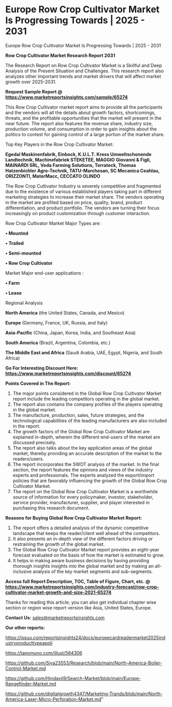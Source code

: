 # Europe Row Crop Cultivator Market Is Progressing Towards | 2025 - 2031
Europe Row Crop Cultivator Market Is Progressing Towards | 2025 - 2031

<strong>Row Crop Cultivator Market Research Report 2031</strong>

The Research Report on Row Crop Cultivator Market is a Skillful and Deep Analysis of the Present Situation and Challenges. This research report also analyzes other important trends and market drivers that will affect market growth over 2025-2031.

<strong>Request Sample Report @ <a href=https://www.marketreportsinsights.com/sample/65274>https://www.marketreportsinsights.com/sample/65274</a></strong>

This Row Crop Cultivator market report aims to provide all the participants and the vendors will all the details about growth factors, shortcomings, threats, and the profitable opportunities that the market will present in the near future. The report also features the revenue share, industry size, production volume, and consumption in order to gain insights about the politics to contest for gaining control of a large portion of the market share.

Top Key Players in the Row Crop Cultivator Market:

<strong>Egedal Maskinenfabrik, Einbock, K.U.L.T. Kress Umweltschonende Landtechnik, Machinefabriek STEKETEE, MAGGIO Giovanni & Figli, MAINARDI SRL, Veda Farming Solutions, Terrateck, Thomas Hatzenbichler Agro-Technik, TATU-Marchesan, SC Mecanica Ceahlau, ORIZZONTI, MaterMacc, CECCATO OLINDO</strong>

The Row Crop Cultivator Industry is severely competitive and fragmented due to the existence of various established players taking part in different marketing strategies to increase their market share. The vendors operating in the market are profiled based on price, quality, brand, product differentiation, and product portfolio. The vendors are turning their focus increasingly on product customization through customer interaction.

Row Crop Cultivator Market Major Types are:

<strong>• Mounted

• Trailed

• Semi-mounted

• Row Crop Cultivator</strong>

Market Major end-user applications :

<strong>• Farm

• Lease</strong>

Regional Analysis

</u><strong><b>North America</b></strong> (the United States, Canada, and Mexico)

<strong><b>Europe </b></strong>(Germany, France, UK, Russia, and Italy)

<strong><b>Asia-Pacific</b></strong> (China, Japan, Korea, India, and Southeast Asia)

<strong><b>South America</b></strong> (Brazil, Argentina, Colombia, etc.)

<strong><b>The Middle East and Africa</b></strong> (Saudi Arabia, UAE, Egypt, Nigeria, and South Africa)

<strong>Go For Interesting Discount Here: <a href=https://www.marketreportsinsights.com/discount/65274>https://www.marketreportsinsights.com/discount/65274</a></strong>

<strong>Points Covered in The Report:</strong>
<ol>
  <li>The major points considered in the Global Row Crop Cultivator Market report include the leading competitors operating in the global market.</li>
  <li>The report also contains the company profiles of the players operating in the global market.</li>
  <li>The manufacture, production, sales, future strategies, and the technological capabilities of the leading manufacturers are also included in the report.</li>
  <li>The growth factors of the Global Row Crop Cultivator Market are explained in-depth, wherein the different end-users of the market are discussed precisely.</li>
  <li>The report also talks about the key application areas of the global market, thereby providing an accurate description of the market to the readers/users.</li>
  <li>The report incorporates the SWOT analysis of the market. In the final section, the report features the opinions and views of the industry experts and professionals. The experts analyzed the export/import policies that are favorably influencing the growth of the Global Row Crop Cultivator Market.</li>
  <li>The report on the Global Row Crop Cultivator Market is a worthwhile source of information for every policymaker, investor, stakeholder, service provider, manufacturer, supplier, and player interested in purchasing this research document.</li>
</ol>
<strong>Reasons for Buying Global Row Crop Cultivator Market Report:</strong>

<ol>
  <li>The report offers a detailed analysis of the dynamic competitive landscape that keeps the reader/client well ahead of the competitors.</li>
  <li>It also presents an in-depth view of the different factors driving or restraining the growth of the global market.</li>
  <li>The Global Row Crop Cultivator Market report provides an eight-year forecast evaluated on the basis of how the market is estimated to grow.</li>
  <li>It helps in making aware business decisions by having providing thorough insights insights into the global market and by making an all-inclusive analysis of the key market segments and sub-segments.</li>
</ol>
<strong>Access full Report Description, TOC, Table of Figure, Chart, etc. @ <a href=https://www.marketreportsinsights.com/industry-forecast/row-crop-cultivator-market-growth-and-size-2021-65274>https://www.marketreportsinsights.com/industry-forecast/row-crop-cultivator-market-growth-and-size-2021-65274</a></strong>


Thanks for reading this article; you can also get individual chapter wise section or region wise report version like Asia, United States, Europe.

<strong>Contact Us:</strong>
sales@marketreportsinsights.com

<strong>Our other reports:</strong>

<a href=https://issuu.com/reportsinsights24/docs/europecardreadermarket2025industryproducttypeappli>https://issuu.com/reportsinsights24/docs/europecardreadermarket2025industryproducttypeappli</a>

<a href=https://tanomuno.com/illust/564306>https://tanomuno.com/illust/564306</a>

<a href=https://github.com/Siya23553/Research/blob/main/North-America-Boiler-Control-Market.md>https://github.com/Siya23553/Research/blob/main/North-America-Boiler-Control-Market.md</a>

<a href=https://github.com/Hindavii9/Search-Market/blob/main/Europe-Rangefinder-Market.md>https://github.com/Hindavii9/Search-Market/blob/main/Europe-Rangefinder-Market.md</a>

<a href=https://github.com/digitalgrowth4347/Marketing-Trands/blob/main/North-America-Laser-Micro-Perforation-Market.md>https://github.com/digitalgrowth4347/Marketing-Trands/blob/main/North-America-Laser-Micro-Perforation-Market.md</a>"
